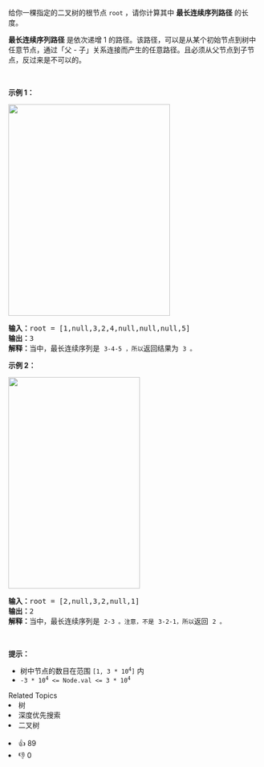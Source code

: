<p>给你一棵指定的二叉树的根节点 <code>root</code> ，请你计算其中 <strong>最长连续序列路径</strong> 的长度。</p>

<p><strong>最长连续序列路径</strong> 是依次递增 1 的路径。该路径，可以是从某个初始节点到树中任意节点，通过「父 - 子」关系连接而产生的任意路径。且必须从父节点到子节点，反过来是不可以的。</p>
&nbsp;

<p><strong>示例 1：</strong></p>
<img alt="" src="https://assets.leetcode.com/uploads/2021/03/14/consec1-1-tree.jpg" style="width: 322px; height: 421px;" />
<pre>
<strong>输入：</strong>root = [1,null,3,2,4,null,null,null,5]
<strong>输出：</strong>3
<strong>解释：</strong>当中，最长连续序列是 <code>3-4-5 ，所以</code>返回结果为 <code>3 。</code>
</pre>

<p><strong>示例 2：</strong></p>
<img alt="" src="https://assets.leetcode.com/uploads/2021/03/14/consec1-2-tree.jpg" style="width: 262px; height: 421px;" />
<pre>
<strong>输入：</strong>root = [2,null,3,2,null,1]
<strong>输出：</strong>2
<strong>解释：</strong>当中，最长连续序列是 <code>2-3 。注意，不是</code> <code>3-2-1，所以</code>返回 <code>2 。</code>
</pre>

<p>&nbsp;</p>

<p><strong>提示：</strong></p>

<ul>
	<li>树中节点的数目在范围 <code>[1, 3 * 10<sup>4</sup>]</code> 内</li>
	<li><code>-3 * 10<sup>4</sup> &lt;= Node.val &lt;= 3 * 10<sup>4</sup></code></li>
</ul>
<div><div>Related Topics</div><div><li>树</li><li>深度优先搜索</li><li>二叉树</li></div></div><br><div><li>👍 89</li><li>👎 0</li></div>
